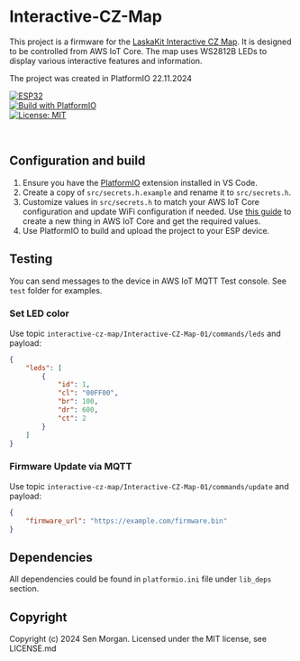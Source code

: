 # Interactive-CZ-Map

This project is a firmware for the [LaskaKit Interactive CZ Map](https://www.laskakit.cz/laskakit-interaktivni-mapa-cr-ws2812b/). It is designed to be controlled from AWS IoT Core. The map uses WS2812B LEDs to display various interactive features and information.

The project was created in PlatformIO 22.11.2024

[![ESP32](https://img.shields.io/badge/ESP-32-000000.svg?longCache=true&style=flat&colorA=AA101F)](https://www.espressif.com/en/products/socs/esp32)<br>
[![Build with PlatformIO](https://img.shields.io/badge/Build%20with-PlatformIO-orange)](https://platformio.org/)<br>
[![License: MIT](https://img.shields.io/badge/License-MIT-brightgreen.svg)](https://opensource.org/licenses/MIT)

<br>

## Configuration and build
1. Ensure you have the [PlatformIO](https://platformio.org/) extension installed in VS Code.
3. Create a copy of `src/secrets.h.example` and rename it to `src/secrets.h`.
4. Customize values in `src/secrets.h` to match your AWS IoT Core configuration and update WiFi configuration if needed. Use [this guide](https://aws.amazon.com/ru/blogs/compute/building-an-aws-iot-core-device-using-aws-serverless-and-an-esp32/) to create a new thing in AWS IoT Core and get the required values.
5. Use PlatformIO to build and upload the project to your ESP device.

## Testing
You can send messages to the device in AWS IoT MQTT Test console. See `test` folder for examples.

### Set LED color
Use topic `interactive-cz-map/Interactive-CZ-Map-01/commands/leds` and payload:
```json
{
    "leds": [
        {
            "id": 1,
            "cl": "00FF00",
            "br": 100,
            "dr": 600,
            "ct": 2
        }
    ]
}
```

### Firmware Update via MQTT
Use topic `interactive-cz-map/Interactive-CZ-Map-01/commands/update` and payload:
```json
{
    "firmware_url": "https://example.com/firmware.bin"
}
```

## Dependencies
All dependencies could be found in `platformio.ini` file under `lib_deps` section.

## Copyright
Copyright (c) 2024 Sen Morgan. Licensed under the MIT license, see LICENSE.md